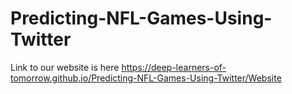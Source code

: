 # Predicting-NFL-Games-Using-Twitter
Link to our website is here
https://deep-learners-of-tomorrow.github.io/Predicting-NFL-Games-Using-Twitter/Website

